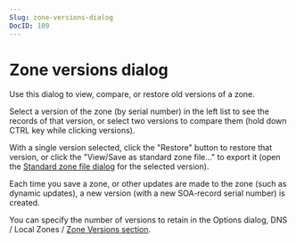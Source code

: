 ```yaml
---
Slug: zone-versions-dialog
DocID: 109
---
```

# Zone versions dialog

Use this dialog to view, compare, or restore old versions of a zone.

Select a version of the zone (by serial number) in the left list to see the records of that version, or select two versions to compare them (hold down CTRL key while clicking versions).

With a single version selected, click the "Restore" button to restore that version, or click the "View/Save as standard zone file..." to export it (open the [Standard zone file dialog](wd_zoneraw.md) for the selected version).

Each time you save a zone, or other updates are made to the zone (such as dynamic updates), a new version (with a new SOA-record serial number) is created.

You can specify the number of versions to retain in the Options dialog, DNS / Local Zones / [Zone Versions section](wd_opt_zoneversions.md).

